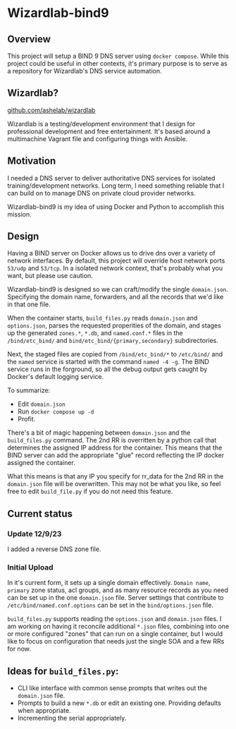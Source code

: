 # Wizardlab-bind9

## Overview
This project will setup a BIND 9 DNS server using `docker compose`.
While this project could be useful in other contexts, it's primary
purpose is to serve as a repository for Wizardlab's DNS service automation.

## Wizardlab?
[github.com/ashelab/wizardlab](https://github.com/ashemath/wizardlab)

Wizardlab is a testing/development environment that I design for
professional development and free entertainment. It's based around a
multimachine Vagrant file and configuring things with Ansible.

## Motivation
I needed a DNS server to deliver authoritative DNS services for
isolated training/development networks. Long term, I need something reliable
that I can build on to manage DNS on private cloud provider networks.

Wizardlab-bind9 is my idea of using Docker and Python to accomplish this
mission.

## Design
Having a BIND server on Docker allows us to drive dns over a variety of
network interfaces. By default, this project will override host network ports
`53/udp` and `53/tcp`. In a isolated network context, that's probably what you
want, but please use caution.

Wizardlab-bind9 is designed so we can craft/modify the single `domain.json`.
Specifying the domain name, forwarders, and all the records that we'd like
in that one file.

When the container starts, `build_files.py` reads `domain.json` and 
`options.json`, parses the requested properities of the domain, and stages up
the generated `zones.*`, `*.db`, and `named.conf.*` files in the
`/bind/etc_bind/` and `bind/etc_bind/{primary,secondary}` subdirectories.

Next, the staged files are copied from `/bind/etc_bind/*` to `/etc/bind/`
and the `named` service is started with the command `named -4 -g`.
The BIND service runs in the forground, so all the debug output gets caught
by Docker's default logging service.

To summarize:

- Edit `domain.json`
- Run `docker compose up -d`
- Profit.

There's a bit of magic happening between `domain.json` and the 
`build_files.py` command. The 2nd RR is overritten by a python
call that determines the assigned IP address for the container.
This means that the BIND server can add the appropriate "glue"
record reflecting the IP docker assigned the container.

What this means is that any IP you specify for rr_data for the 2nd
RR in the `domain.json` file will be overwritten. This may not be
what you like, so feel free to edit `build_file.py` if you do not
need this feature.

## Current status 
### Update 12/9/23
I added a reverse DNS zone file.

### Initial Upload
In it's current form, it sets up a single domain effectively.
`Domain name`, `primary` zone status, acl groups, and as many resource records
as you need can be set up in the one `domain.json` file.
Server settings that contribute to `/etc/bind/named.conf.options` can be set in
the `bind/options.json` file.

`build_files.py` supports reading the `options.json` and `domain.json` files.
I am working on having it reconcile additional `*.json` files, combining into
one or more configured "zones" that can run on a single container, but I 
would like to focus on configuration that needs just the single SOA and a few
RRs for now.

## Ideas for `build_files.py`:
- CLI like interface with common sense prompts that writes out the
  `domain.json` file.
- Prompts to build a new `*.db` or edit an existing one. Providing defaults when
appropriate.
- Incrementing the serial
appropriately.

